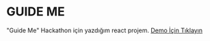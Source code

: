 # GUIDE ME

"Guide Me" Hackathon için yazdığım react projem.
[Demo İçin Tıklayın](https://bekuli.github.io/guideme/)
